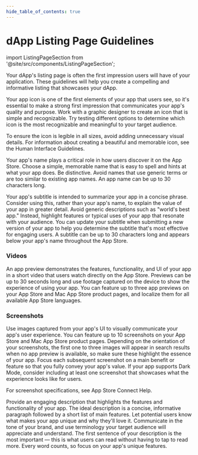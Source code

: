 ```yaml
---
hide_table_of_contents: true
---
```


# dApp Listing Page Guidelines

import ListingPageSection from '@site/src/components/ListingPageSection';

Your dApp's listing page is often the first impression users will have of your application.
These guidelines will help you create a compelling and informative listing that showcases your dApp.

<ListingPageSection
title="App Icon"
imageSrc="/img/dappstorelisting.png">

Your app icon is one of the first elements of your app that users see, so it's essential to make a strong first impression that communicates your app's quality and purpose. Work with a graphic designer to create an icon that is simple and recognizable. Try testing different options to determine which icon is the most recognizable and meaningful to your target audience.

To ensure the icon is legible in all sizes, avoid adding unnecessary visual details. For information about creating a beautiful and memorable icon, see the Human Interface Guidelines.

</ListingPageSection>

<ListingPageSection
title="App Name"
imageSrc="/img/dappstorelisting.png">

Your app's name plays a critical role in how users discover it on the App Store. Choose a simple, memorable name that is easy to spell and hints at what your app does. Be distinctive. Avoid names that use generic terms or are too similar to existing app names. An app name can be up to 30 characters long.

</ListingPageSection>

<ListingPageSection
title="Subtitle"
imageSrc="/img/dappstorelisting.png">

Your app's subtitle is intended to summarize your app in a concise phrase. Consider using this, rather than your app's name, to explain the value of your app in greater detail. Avoid generic descriptions such as "world's best app." Instead, highlight features or typical uses of your app that resonate with your audience. You can update your subtitle when submitting a new version of your app to help you determine the subtitle that's most effective for engaging users. A subtitle can be up to 30 characters long and appears below your app's name throughout the App Store.

</ListingPageSection>

<ListingPageSection
title="Preview"
imageSrc="/img/dappstorelisting.png">

### Videos

An app preview demonstrates the features, functionality, and UI of your app in a short video that users watch directly on the App Store. Previews can be up to 30 seconds long and use footage captured on the device to show the experience of using your app. You can feature up to three app previews on your App Store and Mac App Store product pages, and localize them for all available App Store languages.

### Screenshots

Use images captured from your app's UI to visually communicate your app's user experience. You can feature up to 10 screenshots on your App Store and Mac App Store product pages. Depending on the orientation of your screenshots, the first one to three images will appear in search results when no app preview is available, so make sure these highlight the essence of your app. Focus each subsequent screenshot on a main benefit or feature so that you fully convey your app's value. If your app supports Dark Mode, consider including at least one screenshot that showcases what the experience looks like for users.

For screenshot specifications, see App Store Connect Help.

</ListingPageSection>

<ListingPageSection
title="Description"
imageSrc="/img/dappstorelisting.png"
isLast={true}>

Provide an engaging description that highlights the features and functionality of your app. The ideal description is a concise, informative paragraph followed by a short list of main features. Let potential users know what makes your app unique and why they'll love it. Communicate in the tone of your brand, and use terminology your target audience will appreciate and understand. The first sentence of your description is the most important — this is what users can read without having to tap to read more. Every word counts, so focus on your app's unique features.

</ListingPageSection>
